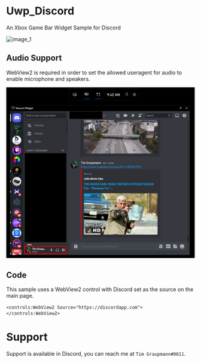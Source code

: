 # Uwp_Discord

An Xbox Game Bar Widget Sample for Discord

![image_1](images/image_1.png)

## Audio Support

WebView2 is required in order to set the allowed useragent for audio to enable microphone and speakers.

![image_2](images/image_2.png)

## Code

This sample uses a WebView2 control with Discord set as the source on the main page.

```
<controls:WebView2 Source="https://discordapp.com"></controls:WebView2>
```

# Support

Support is available in Discord, you can reach me at `Tim Graupmann#0611`.
